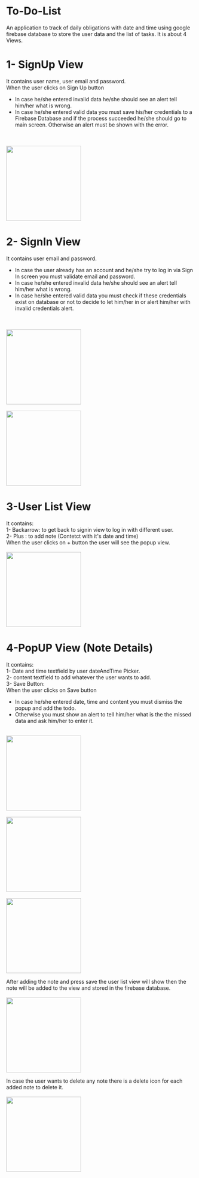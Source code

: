 # To-Do-List
An application to track of daily obligations with date and time using google firebase database to store the
user data and the list of tasks.
It is about 4 Views.

# 1- SignUp View
It contains user name, user email and password.<br/>
 When the user clicks on Sign Up button<br/>
- In case he/she entered invalid data he/she should see an alert tell him/her what is wrong.<br/>
- In case he/she entered valid data you	must save his/her credentials to a Firebase Database and if the process succeeded he/she should	go to main screen. Otherwise an	alert must be shown with the error.<br/>

<br><br>
<img src = "TodoAppPics/SignUp2.png" width = 200 hight = 300> 

# 2- SignIn View
It contains user email and password.<br/>
- In case the user already has an account and he/she try to log in via Sign In screen you must validate email and password.<br/>
- In case he/she entered invalid data he/she should see an alert tell him/her what is wrong.<br/>
- In case he/she entered valid data you must check if these credentials exist on database or not to decide to let him/her in or alert him/her with invalid credentials alert.<br/>
<br><br>
<img src = "TodoAppPics/SignIn.png" width = 200 hight = 300> 
<br><br>
<img src = "TodoAppPics/SignUp1.png" width = 200 hight = 300> 

# 3-User List View
It contains:<br/>
1- Backarrow: to get back to signin view to log in with different user.<br/>
2- Plus : to add note (Contetct with it's date and time)<br/>
When the user clicks on + button the user will see the popup view.
<br><br>
<img src = "TodoAppPics/Main1.png" width = 200 hight = 300>

# 4-PopUP View (Note Details)
It contains:<br/>
1- Date and time textfield by user dateAndTime Picker.<br/>
2- content textfield to add whatever the user wants to add.<br/>
3- Save Button: <br/>
  When the user clicks on Save button<br/>
- In case he/she entered date, time and content you must dismiss the popup and add the todo.<br/>
- Otherwise you must show an alert to tell him/her what is the the missed data and ask him/her to enter it.
<br><br>
<img src = "TodoAppPics/Popup1.png" width = 200 hight = 300> 
<br><br>
<img src = "TodoAppPics/Popup2.png" width = 200 hight = 300> 
<br><br>
<img src = "TodoAppPics/Popup3.png" width = 200 hight = 300> 

After adding the note and press save the user list view will show then the note will be added to the view and stored in the firebase database.
<br><br>
<img src = "TodoAppPics/Main2.png" width = 200 hight = 300> 

In case the user wants to delete any note there is a delete icon for each added note to delete it.
<br><br>
<img src = "TodoAppPics/TodoDeletionAlert.png" width = 200 hight = 300> 
